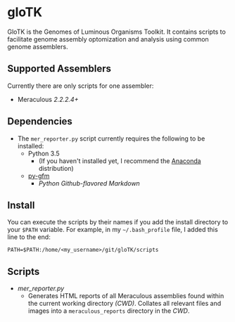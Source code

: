 # gloTK

GloTK is the Genomes of Luminous Organisms Toolkit. It contains
scripts to facilitate genome assembly optomization and analysis using
common genome assemblers.

## Supported Assemblers

Currently there are only scripts for one assembler:

- Meraculous *2.2.2.4+*

## Dependencies

- The `mer_reporter.py` script currently requires the following to be installed:
  - Python 3.5
    - (If you haven't installed yet, I recommend the [Anaconda](https://www.continuum.io/downloads) distribution)
  - [py-gfm](https://py-gfm.readthedocs.io/en/latest/)
    - _Python Github-flavored Markdown_

## Install

You can execute the scripts by their names if you add the install directory to your `$PATH` variable. For example, in my `~/.bash_profile` file, I added this line to the end:

```
PATH=$PATH:/home/<my_username>/git/gloTK/scripts
```

## Scripts

- *mer_reporter.py*
  - Generates HTML reports of all Meraculous assemblies found within
    the current working directory _(CWD)_. Collates all relevant files and images
    into a `meraculous_reports` directory in the _CWD_.
